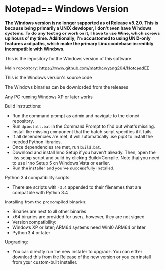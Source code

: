 # Notepad== Windows Version

**The Windows version is no longer supported as of Release v5.2.0. This is because being primarily a UNIX developer, I don't even have Windows systems. To do any testing or work on it, I have to use Wine, which screws up hours of my time. Additionally, I'm accustomed to using UNIX-only features and paths, which make the primary Linux codebase incredibly incompatible with Windows.**

This is the repository for the Windows version of this software.

Main repository: https://www.github.com/matthewyang204/NotepadEE

This is the Windows version's source code

The Windows binaries can be downloaded from the releases

Any PC running Windows XP or later works

Build instructions:
- Run the command prompt as admin and navigate to the cloned repository.
- Run `dpinstall.bat` in the Command Prompt to find out what's missing. Install the missing component that the batch script specifies if it fails.
- If all dependencies are met, it will automatically use pip3 to install the needed Python libraries.
- Once dependencies are met, run `build.bat`.
- Download and install Inno Setup if you haven't already. Then, open the .iss setup script and build by clicking Build>Compile. Note that you need to use Inno Setup 5 on Windows Vista or earlier.
- Run the installer and you've successfully installed.

Python 3.4 compatibility scripts:
- There are scripts with `-3.4` appended to their filenames that are compatible with Python 3.4

Installing from the precompiled binaries:
- Binaries are next to all other binaries
- x64 binaries are provided for users, however, they are not signed
- Version compatibility:
- Windows XP or later; ARM64 systems need Win10 ARM64 or later
- Python 3.4 or later

Upgrading:
- You can directly run the new installer to upgrade. You can either download this from the Release of the new version or you can install from your custom-built installer.
